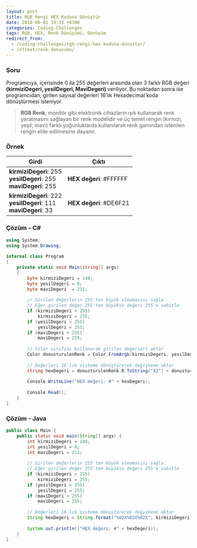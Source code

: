 ```yaml
---
layout: post
title: RGB Rengi HEX Koduna Dönüştür
date: 2018-06-02 19:33 +0300
categories: Coding-Challenges
tags: RGB, HEX, Renk Dönüşümü, Dönüşüm
redirect_from:
  - /coding-challenges/rgb-rengi-hex-koduna-donustur/
  - /etiket/renk-donusumu/
---
```

### Soru
Programcıya, içerisinde 0 ila 255 değerleri arasında olan 3 farklı RGB değeri **(kirmiziDegeri, yesilDegeri, MaviDegeri)** veriliyor. Bu noktadan sonra ise programcıdan, girilen sayısal değerleri 16’lık Hexadecimal koda dönüştürmesi isteniyor.

> **RGB Renk**, monitör gibi elektronik cihazların ışık kullanarak renk yaratmasını sağlayan bir renk modelidir ve üç temel rengin (kırmızı, yeşil, mavi) farklı yoğunluklarda kullanılarak renk gamından istenilen rengin elde edilmesine dayanır.

### Örnek

| Girdi                                                                  | Çıktı                   |
|------------------------------------------------------------------------|-------------------------|
| **kirmiziDegeri**: 255 <br>**yesilDegeri**: 255<br>**maviDegeri**: 255 | **HEX değeri**: #FFFFFF |
| **kirmiziDegeri**: 222 <br>**yesilDegeri**: 111<br>**maviDegeri**: 33  | **HEX değeri**: #DE6F21 |

### Çözüm - C#
```csharp
using System;
using System.Drawing;
 
internal class Program
{
    private static void Main(string[] args)
    {
        byte kirmiziDegeri = 148;
        byte yesilDegeri = 0;
        byte maviDegeri  = 211;
 
        // Girilen değerlerin 255'ten büyük olmamasını sağla
        // Eğer girilen değer 255'ten büyükse değeri 255'e sabitle
        if (kirmiziDegeri > 255)
            kirmiziDegeri = 255;
        if (yesilDegeri > 255)
            yesilDegeri = 255;
        if (maviDegeri > 255)
            maviDegeri = 255;
 
        // Color sınıfını kullanarak girilen değerleri aktar
        Color donusturulenRenk = Color.FromArgb(kirmiziDegeri, yesilDegeri, maviDegeri);
 
        // Değerleri 16'lık sisteme dönüştürerek değişkene aktar
        string hexDegeri = donusturulenRenk.R.ToString("X2") + donusturulenRenk.G.ToString("X2") + donusturulenRenk.B.ToString("X2");
 
        Console.WriteLine("HEX değeri: #" + hexDegeri);
 
        Console.Read();
    }
}
```

### Çözüm - Java
```java
public class Main {
    public static void main(String[] args) {
        int kirmiziDegeri = 148;
        int yesilDegeri = 0;
        int maviDegeri = 211;
 
        // Girilen değerlerin 255'ten büyük olmamasını sağla
        // Eğer girilen değer 255'ten büyükse değeri 255'e sabitle
        if (kirmiziDegeri > 255)
            kirmiziDegeri = 255;
        if (yesilDegeri > 255)
            yesilDegeri = 255;
        if (maviDegeri > 255)
            maviDegeri = 255;
 
        // Değerleri 16'lık sisteme dönüştürerek değişkene aktar
        String hexDegeri = String.format("%02X%02X%02X", kirmiziDegeri, yesilDegeri, maviDegeri);
 
        System.out.println(("HEX değeri: #" + hexDegeri));
    }
}
```